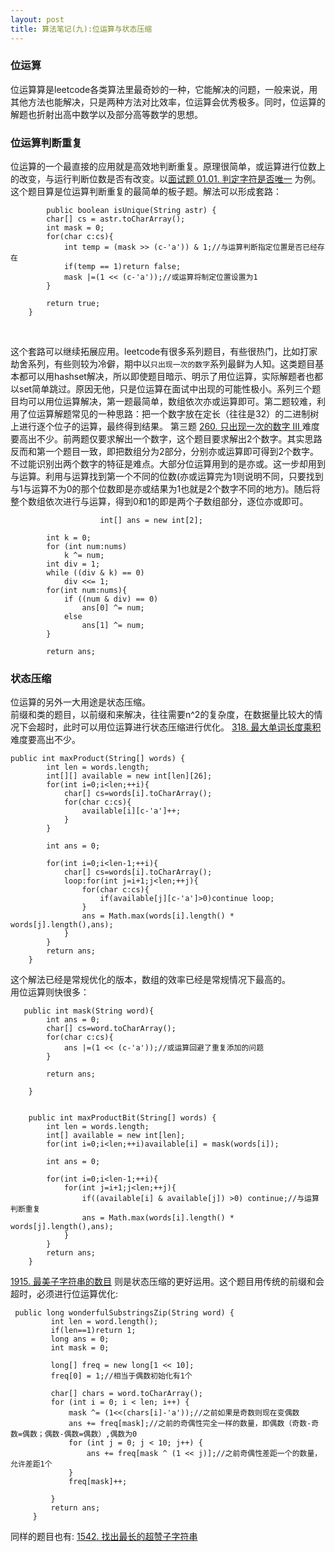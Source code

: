 ```yaml
---
layout: post
title: 算法笔记(九):位运算与状态压缩
---
```


### 位运算
位运算算是leetcode各类算法里最奇妙的一种，它能解决的问题，一般来说，用其他方法也能解决，只是两种方法对比效率，位运算会优秀极多。同时，位运算的解题也折射出高中数学以及部分高等数学的思想。<br>


### 位运算判断重复
位运算的一个最直接的应用就是高效地判断重复。原理很简单，或运算进行位数上的改变，与运行判断位数是否有改变。以[面试题 01.01. 判定字符是否唯一](https://leetcode-cn.com/problems/is-unique-lcci/) 为例。这个题目算是位运算判断重复的最简单的板子题。解法可以形成套路：

```
        public boolean isUnique(String astr) {
        char[] cs = astr.toCharArray();
        int mask = 0;
        for(char c:cs){
            int temp = (mask >> (c-'a')) & 1;//与运算判断指定位置是否已经存在
            if(temp == 1)return false;
            mask |=(1 << (c-'a'));//或运算将制定位置设置为1
        }

        return true;
    }

```

<br>

这个套路可以继续拓展应用。leetcode有很多系列题目，有些很热门，比如打家劫舍系列，有些则较为冷僻，期中以`只出现一次的数字`系列最鲜为人知。这类题目基本都可以用hashset解决，所以即使题目暗示、明示了用位运算，实际解题者也都以set简单跳过。原因无他，只是位运算在面试中出现的可能性极小。系列三个题目均可以用位运算解决，第一题最简单，数组依次亦或运算即可。第二题较难，利用了位运算解题常见的一种思路：把一个数字放在定长（往往是32）的二进制树上进行逐个位子的运算，最终得到结果。 第三题 [260. 只出现一次的数字 III ](https://leetcode-cn.com/problems/single-number-iii/) 难度要高出不少。前两题仅要求解出一个数字，这个题目要求解出2个数字。其实思路反而和第一个题目一致，即把数组分为2部分，分别亦或运算即可得到2个数字。不过能识别出两个数字的特征是难点。大部分位运算用到的是亦或。这一步却用到与运算。利用与运算找到第一个不同的位数(亦或运算完为1则说明不同，只要找到与1与运算不为0的那个位数即是亦或结果为1也就是2个数字不同的地方)。随后将整个数组依次进行与运算，得到0和1的即是两个子数组部分，逐位亦或即可。<br>

```
                    int[] ans = new int[2];

        int k = 0;
        for (int num:nums)
            k ^= num;
        int div = 1;
        while ((div & k) == 0)
            div <<= 1;
        for(int num:nums){
            if ((num & div) == 0)
                ans[0] ^= num;
            else
                ans[1] ^= num;
        }

        return ans;
```

### 状态压缩
位运算的另外一大用途是状态压缩。<br>
前缀和类的题目，以前缀和来解决，往往需要n^2的复杂度，在数据量比较大的情况下会超时，此时可以用位运算进行状态压缩进行优化。
[318. 最大单词长度乘积](https://leetcode-cn.com/problems/maximum-product-of-word-lengths/) 难度要高出不少。<br>

```
public int maxProduct(String[] words) {
        int len = words.length;
        int[][] available = new int[len][26];
        for(int i=0;i<len;++i){
            char[] cs=words[i].toCharArray();
            for(char c:cs){
                available[i][c-'a']++;
            }
        }

        int ans = 0;

        for(int i=0;i<len-1;++i){
            char[] cs=words[i].toCharArray();
            loop:for(int j=i+1;j<len;++j){
                for(char c:cs){
                    if(available[j][c-'a']>0)continue loop;
                }
                ans = Math.max(words[i].length() * words[j].length(),ans);
            }
        }
        return ans;
    }
```

这个解法已经是常规优化的版本，数组的效率已经是常规情况下最高的。<br>
用位运算则快很多：

```
   public int mask(String word){
        int ans = 0;
        char[] cs=word.toCharArray();
        for(char c:cs){
            ans |=(1 << (c-'a'));//或运算回避了重复添加的问题
        }

        return ans;

    }


    public int maxProductBit(String[] words) {
        int len = words.length;
        int[] available = new int[len];
        for(int i=0;i<len;++i)available[i] = mask(words[i]);

        int ans = 0;

        for(int i=0;i<len-1;++i){
            for(int j=i+1;j<len;++j){
                if((available[i] & available[j]) >0) continue;//与运算判断重复
                ans = Math.max(words[i].length() * words[j].length(),ans);
            }
        }
        return ans;
    }

```

[1915. 最美子字符串的数目](https://leetcode-cn.com/problems/number-of-wonderful-substrings/) 则是状态压缩的更好运用。这个题目用传统的前缀和会超时，必须进行位运算优化:<br>

```
 public long wonderfulSubstringsZip(String word) {
         int len = word.length();
         if(len==1)return 1;
         long ans = 0;
         int mask = 0;
 
         long[] freq = new long[1 << 10];
         freq[0] = 1;//相当于偶数初始化有1个
 
         char[] chars = word.toCharArray();
         for (int i = 0; i < len; i++) {
             mask ^= (1<<(chars[i]-'a'));//之前如果是奇数则现在变偶数
             ans += freq[mask];//之前的奇偶性完全一样的数量，即偶数（奇数-奇数=偶数；偶数-偶数=偶数）,偶数为0
             for (int j = 0; j < 10; j++) {
                 ans += freq[mask ^ (1 << j)];//之前奇偶性差距一个的数量，允许差距1个
             }
             freq[mask]++;
 
         }
         return ans;
     }

```

同样的题目也有: [1542. 找出最长的超赞子字符串](https://leetcode-cn.com/problems/find-longest-awesome-substring/)